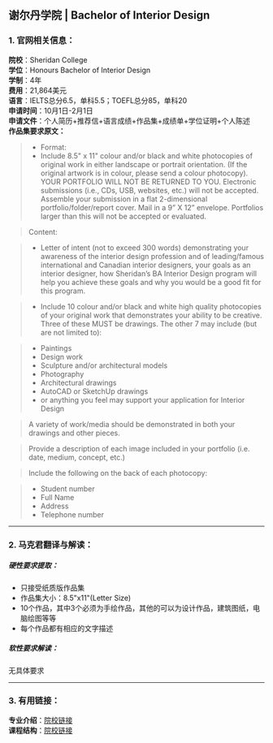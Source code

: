 ## 谢尔丹学院 | Bachelor of Interior Design

### 1. 官网相关信息：

**院校**：Sheridan College     
**学位**：Honours Bachelor of Interior Design   
**学制**：4年  
**费用**：21,864美元  
**语言**：IELTS总分6.5，单科5.5；TOEFL总分85，单科20  
**申请时间**：10月1日-2月1日  
**申请文件**：个人简历+推荐信+语言成绩+作品集+成绩单+学位证明+个人陈述  
**作品集要求原文：**   

> -	Format: 
> -	Include 8.5" x 11" colour and/or black and white photocopies of original work in either landscape or portrait orientation. (If the original artwork is in colour, please send a colour photocopy). YOUR PORTFOLIO WILL NOT BE RETURNED TO YOU. Electronic submissions (i.e., CDs, USB, websites, etc.) will not be accepted. Assemble your submission in a flat 2-dimensional portfolio/folder/report cover. Mail in a 9” X 12” envelope. Portfolios larger than this will not be accepted or evaluated.

> Content: 

> -	Letter of intent (not to exceed 300 words) demonstrating your awareness of the interior design profession and of leading/famous international and Canadian interior designers, your goals as an interior designer, how Sheridan’s BA Interior Design program will help you achieve these goals and why you would be a good fit for this program.

> -	Include 10 colour and/or black and white high quality photocopies of your original work that demonstrates your ability to be creative. Three of these MUST be drawings. The other 7 may include (but are not limited to):

> -	Paintings  
> -	Design work  
> -	Sculpture and/or architectural models  
> -	Photography  
> -	Architectural drawings  
> -	AutoCAD or SketchUp drawings  
> -	or anything you feel may support your application for Interior Design  

> A variety of work/media should be demonstrated in both your drawings and other pieces.

> Provide a description of each image included in your portfolio (i.e. date, medium, concept, etc.)  

> Include the following on the back of each photocopy:

> - Student number  
> - Full Name  
> - Address  
> - Telephone number    





---


### 2. 马克君翻译与解读：

##### 硬性要求提取：
- 只接受纸质版作品集
- 作品集大小：8.5"x11"(Letter Size)
- 10个作品，其中3个必须为手绘作品，其他的可以为设计作品，建筑图纸，电脑绘图等等
- 每个作品都有相应的文字描述


##### 软性要求解读：
无具体要求


---


### 3. 有用链接：

**专业介绍**：[院校链接](https://academics.sheridancollege.ca/programs/bachelor-of-interior-design)  
**课程结构**：[院校链接](https://academics.sheridancollege.ca/programs/bachelor-of-interior-design/courses) 